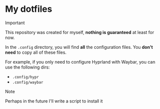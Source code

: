 # My dotfiles

> [!IMPORTANT]
> This repository was created for myself, **nothing is guaranteed** at least for now.

In the `.config` directory, you will find **all** the configuration files.
You **don't need** to copy all of these files.

For example, if you only need to configure Hyprland with Waybar, you can use the following dirs:

- `.config/hypr`
- `.config/waybar`

> [!NOTE]
> Perhaps in the future I'll write a script to install it